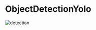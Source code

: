 # ObjectDetectionYolo
<img src="https://github.com/LearnCsWithDIR/ObjectDetectionYolo/blob/master/ss01.png" alt="detection"/>
